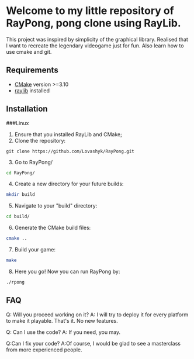# Welcome to my little repository of RayPong, pong clone using RayLib.
This project was inspired by simplicity of the graphical library. Realised that I want to recreate the legendary videogame just for fun. Also learn how to use cmake and git.

Requirements
--------

- [CMake](https://cmake.org/download/) version >=3.10
- [raylib](https://github.com/raysan5/raylib) installed

Installation
--------
###Linux
1. Ensure that you installed RayLib and CMake;
2. Clone the repository:
```
git clone https://github.com/Lovashyk/RayPong.git
```
3. Go to RayPong/
```bash
cd RayPong/
```
4. Create a new directory for your future builds:
```bash
mkdir build
```
5. Navigate to your "build" directory:
```bash
cd build/
```
6. Generate the CMake build files:
```bash
cmake ..
```
7. Build your game:
```bash
make
```
8. Here you go! Now you can run RayPong by:
```bash
./rpong
```

FAQ
-----

Q: Will you proceed working on it? 
A: I will try to deploy it for every platform to make it playable. That's it. No new features.

Q: Can I use the code? 
A: If you need, you may.

Q:Can I fix your code?
A:Of course, I would be glad to see a masterclass from more experienced people.


